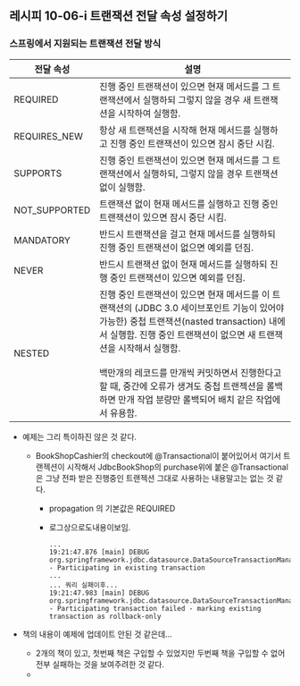 ## 레시피 10-06-i 트랜잭션 전달 속성 설정하기

### 스프링에서 지원되는 트랜잭션 전달 방식

| 전달 속성     | 설명                                                         |
| ------------- | ------------------------------------------------------------ |
| REQUIRED      | 진행 중인 트랜잭션이 있으면 현재 메서드를 그 트랜잭션에서 실행하되 그렇지 않을 경우 새 트랜잭션을 시작하여 실행함. |
| REQUIRES_NEW  | 항상 새 트랜잭션을 시작해 현재 메서드를 실행하고 진행 중인 트랜잭션이 있으면 잠시 중단 시킴. |
| SUPPORTS      | 진행 중인 트랜잭션이 있으면 현재 메서드를 그 트랜잭션에서 실행하되, 그렇지 않을 경우 트랜잭션 없이 실행함. |
| NOT_SUPPORTED | 트랜잭션 없이 현재 메서드를 실행하고 진행 중인 트랜잭션이 있으면 잠시 중단 시킴. |
| MANDATORY     | 반드시 트랜잭션을 걸고 현재 메서드를 실행하되 진행 중인 트랜잭션이 없으면 예외를 던짐. |
| NEVER         | 반드시 트랜잭션 없이 현재 메서드를 실행하되 진행 중인 트랜잭션이 있으면 예외를 던짐. |
| NESTED        | 진행 중인 트랜잭션이 있으면 현재 메서드를 이 트랜잭션의 (JDBC 3.0 세이브포인트 기능이 있어야 가능한) 중첩 트랜잭션(nasted transaction) 내에서 실행함. 진행 중인 트랜잭션이 없으면 새 트랜잭션을 시작해서 실행함.<br /><br />백만개의 레코드를 만개씩 커밋하면서 진행한다고 할 때, 중간에 오류가 생겨도 중첩 트랜젝션을 롤백하면 만개 작업 분량만 롤백되어 배치 같은 작업에서 유용함. |



* 예제는 그리 특이하진 않은 것 같다.

  * BookShopCashier의 checkout에 @Transactional이 붙어있어서 여기서 트랜젝션이 시작해서 JdbcBookShop의 purchase위에 붙은 @Transactional은 그냥 전파 받은 진행중인 트랜젝션 그대로 사용하는 내용말고는 없는 것 같다.

    * propagation 의 기본값은 REQUIRED

    * 로그상으로도내용이보임.

      ```
      ...
      19:21:47.876 [main] DEBUG org.springframework.jdbc.datasource.DataSourceTransactionManager - Participating in existing transaction
      ...
      ... 쿼리 실패이후...
      19:21:47.983 [main] DEBUG org.springframework.jdbc.datasource.DataSourceTransactionManager - Participating transaction failed - marking existing transaction as rollback-only
      ```

* 책의 내용이 예제에 업데이트 안된 것 같은데...

  * 2개의 책이 있고, 첫번째 책은 구입할 수 있었지만 두번째 책을 구입할 수 없어 전부 실패하는 것을 보여주려한 것 같다.
  * 



